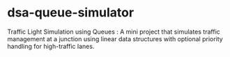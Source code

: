 # dsa-queue-simulator
Traffic Light Simulation using Queues : A mini project that simulates traffic management at a junction using linear data structures with optional priority handling for high-traffic lanes.
